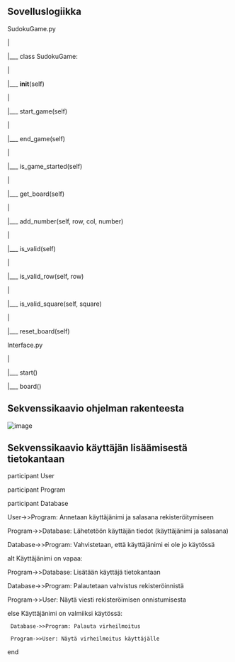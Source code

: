 ## Sovelluslogiikka

SudokuGame.py

|

|___ class SudokuGame:

|    

|___ __init__(self)

|    

|___ start_game(self)

|  

|___ end_game(self)

|    

|___ is_game_started(self)

|     

|___ get_board(self)

|    

|___ add_number(self, row, col, number)

|   

|___ is_valid(self)

|   

|___ is_valid_row(self, row)

|    

|___ is_valid_square(self, square)

|  

|___ reset_board(self)

Interface.py

|

|___ start()

|___ board()

## Sekvenssikaavio ohjelman rakenteesta
![image](https://github.com/EmilVisuri/ot-harjoitustyo/assets/156796516/8d083854-a547-48c8-bfdf-7bb649695866)


## Sekvenssikaavio käyttäjän lisäämisestä tietokantaan

participant User

participant Program

participant Database


User->>Program: Annetaan käyttäjänimi ja salasana rekisteröitymiseen

Program->>Database: Lähetetöön käyttäjän tiedot (käyttäjänimi ja salasana)

Database->>Program: Vahvistetaan, että käyttäjänimi ei ole jo käytössä


alt Käyttäjänimi on vapaa:

  Program->>Database: Lisätään käyttäjä tietokantaan
    
  Database->>Program: Palautetaan vahvistus rekisteröinnistä
    
  Program->>User: Näytä viesti rekisteröimisen onnistumisesta
  
    
else Käyttäjänimi on valmiiksi käytössä:

     Database->>Program: Palauta virheilmoitus
    
     Program->>User: Näytä virheilmoitus käyttäjälle
     
    
end

